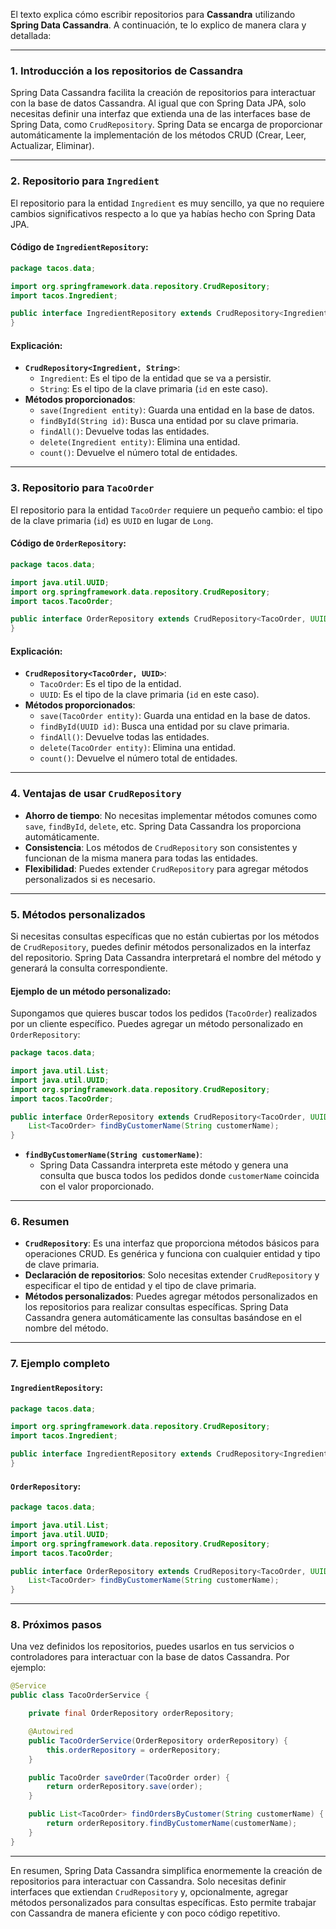 El texto explica cómo escribir repositorios para **Cassandra** utilizando **Spring Data Cassandra**. A continuación, te lo explico de manera clara y detallada:

---

### 1. **Introducción a los repositorios de Cassandra**

Spring Data Cassandra facilita la creación de repositorios para interactuar con la base de datos Cassandra. Al igual que con Spring Data JPA, solo necesitas definir una interfaz que extienda una de las interfaces base de Spring Data, como `CrudRepository`. Spring Data se encarga de proporcionar automáticamente la implementación de los métodos CRUD (Crear, Leer, Actualizar, Eliminar).

---

### 2. **Repositorio para `Ingredient`**

El repositorio para la entidad `Ingredient` es muy sencillo, ya que no requiere cambios significativos respecto a lo que ya habías hecho con Spring Data JPA.

#### Código de `IngredientRepository`:
```java
package tacos.data;

import org.springframework.data.repository.CrudRepository;
import tacos.Ingredient;

public interface IngredientRepository extends CrudRepository<Ingredient, String> {
}
```

#### Explicación:
- **`CrudRepository<Ingredient, String>`**:
    - `Ingredient`: Es el tipo de la entidad que se va a persistir.
    - `String`: Es el tipo de la clave primaria (`id` en este caso).
- **Métodos proporcionados**:
    - `save(Ingredient entity)`: Guarda una entidad en la base de datos.
    - `findById(String id)`: Busca una entidad por su clave primaria.
    - `findAll()`: Devuelve todas las entidades.
    - `delete(Ingredient entity)`: Elimina una entidad.
    - `count()`: Devuelve el número total de entidades.

---

### 3. **Repositorio para `TacoOrder`**

El repositorio para la entidad `TacoOrder` requiere un pequeño cambio: el tipo de la clave primaria (`id`) es `UUID` en lugar de `Long`.

#### Código de `OrderRepository`:
```java
package tacos.data;

import java.util.UUID;
import org.springframework.data.repository.CrudRepository;
import tacos.TacoOrder;

public interface OrderRepository extends CrudRepository<TacoOrder, UUID> {
}
```

#### Explicación:
- **`CrudRepository<TacoOrder, UUID>`**:
    - `TacoOrder`: Es el tipo de la entidad.
    - `UUID`: Es el tipo de la clave primaria (`id` en este caso).
- **Métodos proporcionados**:
    - `save(TacoOrder entity)`: Guarda una entidad en la base de datos.
    - `findById(UUID id)`: Busca una entidad por su clave primaria.
    - `findAll()`: Devuelve todas las entidades.
    - `delete(TacoOrder entity)`: Elimina una entidad.
    - `count()`: Devuelve el número total de entidades.

---

### 4. **Ventajas de usar `CrudRepository`**

- **Ahorro de tiempo**: No necesitas implementar métodos comunes como `save`, `findById`, `delete`, etc. Spring Data Cassandra los proporciona automáticamente.
- **Consistencia**: Los métodos de `CrudRepository` son consistentes y funcionan de la misma manera para todas las entidades.
- **Flexibilidad**: Puedes extender `CrudRepository` para agregar métodos personalizados si es necesario.

---

### 5. **Métodos personalizados**

Si necesitas consultas específicas que no están cubiertas por los métodos de `CrudRepository`, puedes definir métodos personalizados en la interfaz del repositorio. Spring Data Cassandra interpretará el nombre del método y generará la consulta correspondiente.

#### Ejemplo de un método personalizado:
Supongamos que quieres buscar todos los pedidos (`TacoOrder`) realizados por un cliente específico. Puedes agregar un método personalizado en `OrderRepository`:

```java
package tacos.data;

import java.util.List;
import java.util.UUID;
import org.springframework.data.repository.CrudRepository;
import tacos.TacoOrder;

public interface OrderRepository extends CrudRepository<TacoOrder, UUID> {
    List<TacoOrder> findByCustomerName(String customerName);
}
```

- **`findByCustomerName(String customerName)`**:
    - Spring Data Cassandra interpreta este método y genera una consulta que busca todos los pedidos donde `customerName` coincida con el valor proporcionado.

---

### 6. **Resumen**

- **`CrudRepository`**: Es una interfaz que proporciona métodos básicos para operaciones CRUD. Es genérica y funciona con cualquier entidad y tipo de clave primaria.
- **Declaración de repositorios**: Solo necesitas extender `CrudRepository` y especificar el tipo de entidad y el tipo de clave primaria.
- **Métodos personalizados**: Puedes agregar métodos personalizados en los repositorios para realizar consultas específicas. Spring Data Cassandra genera automáticamente las consultas basándose en el nombre del método.

---

### 7. **Ejemplo completo**

#### `IngredientRepository`:
```java
package tacos.data;

import org.springframework.data.repository.CrudRepository;
import tacos.Ingredient;

public interface IngredientRepository extends CrudRepository<Ingredient, String> {
}
```

#### `OrderRepository`:
```java
package tacos.data;

import java.util.List;
import java.util.UUID;
import org.springframework.data.repository.CrudRepository;
import tacos.TacoOrder;

public interface OrderRepository extends CrudRepository<TacoOrder, UUID> {
    List<TacoOrder> findByCustomerName(String customerName);
}
```

---

### 8. **Próximos pasos**

Una vez definidos los repositorios, puedes usarlos en tus servicios o controladores para interactuar con la base de datos Cassandra. Por ejemplo:

```java
@Service
public class TacoOrderService {

    private final OrderRepository orderRepository;

    @Autowired
    public TacoOrderService(OrderRepository orderRepository) {
        this.orderRepository = orderRepository;
    }

    public TacoOrder saveOrder(TacoOrder order) {
        return orderRepository.save(order);
    }

    public List<TacoOrder> findOrdersByCustomer(String customerName) {
        return orderRepository.findByCustomerName(customerName);
    }
}
```

---

En resumen, Spring Data Cassandra simplifica enormemente la creación de repositorios para interactuar con Cassandra. Solo necesitas definir interfaces que extiendan `CrudRepository` y, opcionalmente, agregar métodos personalizados para consultas específicas. Esto permite trabajar con Cassandra de manera eficiente y con poco código repetitivo.